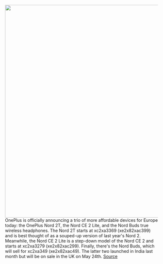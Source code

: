 <img src='https://cdn.vox-cdn.com/thumbor/hgOk3eCBgysNZM3Fng48Klo3soM=/0x0:6434x4290/1200x800/filters:focal(2703x1631:3731x2659)/cdn.vox-cdn.com/uploads/chorus_image/image/70887478/OnePlus_Nord_2T_lifestyle___gaming_so_hard.0.jpg' width='700px' /><br/>
OnePlus is officially announcing a trio of more affordable devices for Europe today: the OnePlus Nord 2T, the Nord CE 2 Lite, and the Nord Buds true wireless headphones. The Nord 2T starts at xc2xa3369 (xe2x82xac399) and is best thought of as a souped-up version of last year's Nord 2. Meanwhile, the Nord CE 2 Lite is a step-down model of the Nord CE 2 and starts at xc2xa3279 (xe2x82xac299). Finally, there's the Nord Buds, which will sell for xc2xa349 (xe2x82xac49). The latter two launched in India last month but will be on sale in the UK on May 24th.
<a href='https://www.theverge.com/2022/5/19/23129054/oneplus-nord-2t-ce-2-lite-buds-price-release-date-features'> Source <a/>